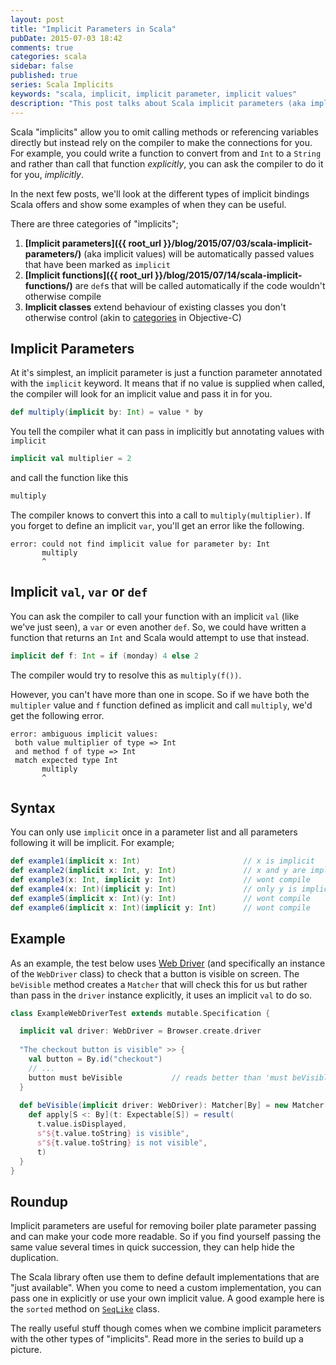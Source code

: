 ```yaml
---
layout: post
title: "Implicit Parameters in Scala"
pubDate: 2015-07-03 18:42
comments: true
categories: scala
sidebar: false
published: true
series: Scala Implicits
keywords: "scala, implicit, implicit parameter, implicit values"
description: "This post talks about Scala implicit parameters (aka implicit values). In the series, I introduce the \"implicit\" categories and show real examples."
---
```


Scala "implicits" allow you to omit calling methods or referencing variables directly but instead rely on the compiler to make the connections for you. For example, you could write a function to convert from and `Int` to a `String` and rather than call that function _explicitly_, you can ask the compiler to do it for you, _implicitly_.  

In the next few posts, we'll look at the different types of implicit bindings Scala offers and show some examples of when they can be useful.

<!-- more -->

There are three categories of "implicits";

1. **[Implicit parameters]({{ root_url }}/blog/2015/07/03/scala-implicit-parameters/)** (aka implicit values) will be automatically passed values that have been marked as `implicit`
1. **[Implicit functions]({{ root_url }}/blog/2015/07/14/scala-implicit-functions/)** are `def`s that will be called automatically if the code wouldn't otherwise compile
1. **Implicit classes** extend behaviour of existing classes you don't otherwise control (akin to [categories](https://developer.apple.com/library/prerelease/ios/documentation/Cocoa/Conceptual/ProgrammingWithObjectiveC/CustomizingExistingClasses/CustomizingExistingClasses.html) in Objective-C)


<!-- more -->

## Implicit Parameters

At it's simplest, an implicit parameter is just a function parameter annotated with the `implicit` keyword. It means that if no value is supplied when called, the compiler will look for an implicit value and pass it in for you.

``` scala
def multiply(implicit by: Int) = value * by
```
You tell the compiler what it can pass in implicitly but annotating values with `implicit`

``` scala
implicit val multiplier = 2
```
and call the function like this

``` scala
multiply
```
The compiler knows to convert this into a call to `multiply(multiplier)`. If you forget to define an implicit `var`, you'll get an error like the following.

    error: could not find implicit value for parameter by: Int
           multiply
           ^

## Implicit `val`, `var` or `def`

You can ask the compiler to call your function with an implicit `val` (like we've just seen), a `var` or even another `def`. So, we could have written a function that returns an `Int` and Scala would attempt to use that instead.

``` scala
implicit def f: Int = if (monday) 4 else 2
```
The compiler would try to resolve this as `multiply(f())`.

However, you can't have more than one in scope. So if we have both the `multipler` value and `f` function defined as implicit and call `multiply`, we'd get the following error. 

    error: ambiguous implicit values:
     both value multiplier of type => Int
     and method f of type => Int
     match expected type Int
           multiply
           ^



## Syntax

You can only use `implicit` once in a parameter list and all parameters following it will be implicit. For example;

``` scala
def example1(implicit x: Int)                       // x is implicit
def example2(implicit x: Int, y: Int)               // x and y are implicit
def example3(x: Int, implicit y: Int)               // wont compile 
def example4(x: Int)(implicit y: Int)               // only y is implicit
def example5(implicit x: Int)(y: Int)               // wont compile
def example6(implicit x: Int)(implicit y: Int)      // wont compile
```

## Example

As an example, the test below uses [Web Driver](http://www.seleniumhq.org/projects/webdriver/) (and specifically an instance of the `WebDriver` class) to check that a button is visible on screen. The `beVisible` method creates a `Matcher` that will check this for us but rather than pass in the `driver` instance explicitly, it uses an implicit `val` to do so.

``` scala
class ExampleWebDriverTest extends mutable.Specification {

  implicit val driver: WebDriver = Browser.create.driver
  
  "The checkout button is visible" >> {
    val button = By.id("checkout")
    // ...
    button must beVisible           // reads better than 'must beVisible(driver)'   
  }
  
  def beVisible(implicit driver: WebDriver): Matcher[By] = new Matcher[By] {
    def apply[S <: By](t: Expectable[S]) = result(
      t.value.isDisplayed,
      s"${t.value.toString} is visible",
      s"${t.value.toString} is not visible",
      t)
  }
}
```
## Roundup

Implicit parameters are useful for removing boiler plate parameter passing and can make your code more readable. So if you find yourself passing the same value several times in quick succession, they can help hide the duplication.

The Scala library often use them to define default implementations that are "just available". When you come to need a custom implementation, you can pass one in explicitly or use your own implicit value. A good example here is the `sorted` method on [`SeqLike`](http://www.scala-lang.org/api/2.11.7/#scala.collection.SeqLike) class. 

The really useful stuff though comes when we combine implicit parameters with the other types of "implicits". Read more in the series to build up a picture.
